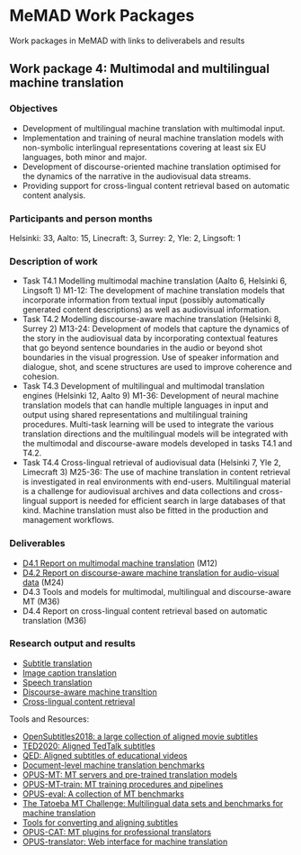 # MeMAD Work Packages

Work packages in MeMAD with links to deliverabels and results

## Work package 4: Multimodal and multilingual machine translation

### Objectives

* Development of multilingual machine translation with multimodal input.
* Implementation and training of neural machine translation models with non-symbolic interlingual representations covering at least six EU languages, both minor and major.
* Development of discourse-oriented machine translation optimised for the dynamics of the narrative in the audiovisual data streams.
* Providing support for cross-lingual content retrieval based on automatic content analysis.

### Participants and person months

Helsinki: 33, Aalto: 15, Linecraft: 3, Surrey: 2, Yle: 2, Lingsoft: 1

### Description of work

* Task T4.1 Modelling multimodal machine translation (Aalto 6, Helsinki 6, Lingsoft 1) M1-12: The development of machine translation models that incorporate information from textual input (possibly automatically generated content descriptions) as well as audiovisual information.
* Task T4.2 Modelling discourse-aware machine translation (Helsinki 8, Surrey 2) M13-24: Development of models that capture the dynamics of the story in the audiovisual data by incorporating contextual features that go beyond sentence boundaries in the audio or beyond shot boundaries in the visual progression. Use of speaker information and dialogue, shot, and scene structures are used to improve coherence and cohesion.
* Task T4.3 Development of multilingual and multimodal translation engines (Helsinki 12, Aalto 9) M1-36: Development of neural machine translation models that can handle multiple languages in input and output using shared representations and multilingual training procedures. Multi-task learning will be used to integrate the various translation directions and the multilingual models will be integrated with the multimodal and discourse-aware models developed in tasks T4.1 and T4.2.
* Task T4.4 Cross-lingual retrieval of audiovisual data (Helsinki 7, Yle 2, Limecraft 3) M25-36: The use of machine translation in content retrieval is investigated in real environments with end-users. Multilingual material is a challenge for audiovisual archives and data collections and cross-lingual support is needed for efficient search in large databases of that kind. Machine translation must also be fitted in the production and management workflows.

### Deliverables

* [D4.1 Report on multimodal machine translation](https://zenodo.org/record/3690762) (M12)
* [D4.2 Report on discourse-aware machine translation for audio-visual data](https://zenodo.org/record/3690764) (M24) 
* D4.3 Tools and models for multimodal, multilingual and discourse-aware MT (M36)
* D4.4 Report on cross-lingual content retrieval based on automatic translation (M36)

### Research output and results

* [Subtitle translation](https://github.com/MeMAD-project/subtitle-translation)
* [Image caption translation](https://github.com/MeMAD-project/image-caption-translation)
* [Speech translation](https://github.com/MeMAD-project/speech-translation)
* [Discourse-aware machine transltion](https://github.com/MeMAD-project/doclevel-translation)
* [Cross-lingual content retrieval](https://github.com/MeMAD-project/cross-lingual-retrieval)

Tools and Resources:

* [OpenSubtitles2018: a large collection of aligned movie subtitles](http://opus.nlpl.eu/OpenSubtitles-v2018.php)
* [TED2020: Aligned TedTalk subtitles](http://opus.nlpl.eu/TED2020.php)
* [QED: Aligned subtitles of educational videos](http://opus.nlpl.eu/QED.php)
* [Document-level machine translation benchmarks](https://zenodo.org/record/3525366)
* [OPUS-MT: MT servers and pre-trained translation models](https://github.com/MeMAD-project/Opus-MT)
* [OPUS-MT-train: MT training procedures and pipelines](https://github.com/MeMAD-project/OPUS-MT-train)
* [OPUS-eval: A collection of MT benchmarks](https://github.com/MeMAD-project/OPUS-MT-eval)
* [The Tatoeba MT Challenge: Multilingual data sets and benchmarks for machine translation](https://github.com/Helsinki-NLP/Tatoeba-Challenge)
* [Tools for converting and aligning subtitles](https://github.com/MeMAD-project/subalign)
* [OPUS-CAT: MT plugins for professional translators](https://github.com/MeMAD-project/OPUS-CAT)
* [OPUS-translator: Web interface for machine translation](https://github.com/MeMAD-project/OPUS-translator)
